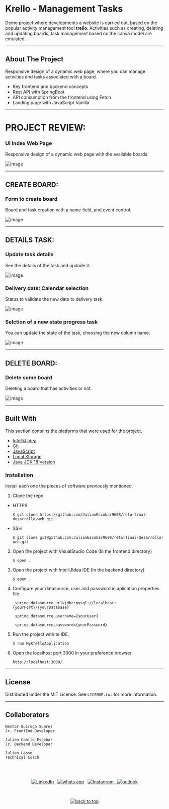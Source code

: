  # Krello - Management Tasks
Demo project where developments a website is carried out, based on the popular activity management tool **trello**. Activities such as creating, deleting and updating boards, task management based on the canva model are emulated.

---

<!-- ABOUT THE PROJECT -->
## About The Project

Responsive design of a dynamic web page, where you can manage activities and tasks associated with a board.

- Key frontend and backend concepts
- Rest API with SpringBoot
- API consumption from the frontend using Fetch
- Landing page with JavaScript Vanilla




---

# PROJECT REVIEW:

### UI Index Web Page

Responsive design of a dynamic web page with the available boards.

![image](https://res.cloudinary.com/adev48/image/upload/v1659336926/Sofka%20Assets/Training%20Leagues/API%20SpringBoot-JavaScript/GetBoards_y7rgjz.png)


---

## CREATE BOARD:

### Form to create board

Board and task creation with a name field, and event control. 

![image]()

---

## DETAILS TASK:

### Update task details

See the details of the task and updade it.

![image](https://res.cloudinary.com/adev48/image/upload/v1659336926/Sofka%20Assets/Training%20Leagues/API%20SpringBoot-JavaScript/UpdateTask_oin6r5.png)


### Delivery date: Calendar selection

Status to validate the new date to delivery task.

![image](https://res.cloudinary.com/adev48/image/upload/v1659336926/Sofka%20Assets/Training%20Leagues/API%20SpringBoot-JavaScript/UpdateTaskCalendar_bwxilc.png)


### Selction of a new state progress task

You can update the state of the task, choosing the new column name.

![image](https://res.cloudinary.com/adev48/image/upload/v1659336926/Sofka%20Assets/Training%20Leagues/API%20SpringBoot-JavaScript/UpdateTaskColumn_chl7is.png)


---

## DELETE BOARD:

### Delete some board

Deleting a board that has activities or not.

![image](https://res.cloudinary.com/adev48/image/upload/v1659336926/Sofka%20Assets/Training%20Leagues/API%20SpringBoot-JavaScript/RenderBoard_qx6mod.png)


---



## Built With

This section contains the platforms that were used for the project.

* [IntelliJ Idea](https://www.jetbrains.com/es-es/idea/)
* [Git](https://git-scm.com/)
* [JavaScript](https://developer.mozilla.org/es/docs/Web/JavaScript)
* [Local Storage](https://developer.mozilla.org/es/docs/Web/API/Window/localStorage)
* [Java JDK 18 Version ](https://www.oracle.com/java/technologies/downloads/)


### Installation

Install each one the pieces of software previously mentioned.


1. Clone the repo

- HTTPS
   ```
   $ git clone https://github.com/JulianEscobar9608/reto-final-desarrollo-web.git
   ```


- SSH
   ```
   $ git clone git@github.com:JulianEscobar9608/reto-final-desarrollo-web.git
   ```


2. Open the project with VisualStudio Code (In the frontend directory)

   ```
   $ open .
   ```
   

3. Open the project with IntelliJIdea IDE (In the backend directory)

   ```
   $ open .
   
   ```
   
4. Configure your datasource, user and password in aplication properties file.

   ```
    spring.datasource.url=jdbc:mysql://localhost:{yourPort}/{yourDatabase}
    
    spring.datasource.username={yourUser}
    
    spring.datasource.password={yourPassword}
   ```

   
5. Run the project with te IDE.

   ```
   $ run MyKrelloApplication 
   
   ``` 
   
4. Open the localhost port 3000 in your preference browser

   ```
   http://localhost:3000/
   
   ```

   

---

<!-- LICENSE -->
## License

Distributed under the MIT License. See `LICENSE.txt` for more information.

---

<!-- CONTACT -->
## Collaborators
```
Nestor Quiroga Suarez
Jr. FrontEnd Developer

Julian Camilo Escobar
Jr. Backend Developer

Julian Lasso
Technical Coach

```
<br>

<p align="center">
<br>
<a href="https://www.linkedin.com/in/nqs48/"><img src="https://img.shields.io/badge/linkedin-%230077B5.svg?&style=for-the-badge&logo=linkedin&logoColor=white" alt="LinkedIn" /></a>&nbsp;&nbsp;
<a href="https://api.whatsapp.com/send/?phone=573102095353&text=Hola+Nestea%2C+vi+tu+perfil+de+github+y+me+encanto+el+trabajo+que+haces%21%21&type=phone_number&app_absent=0"><img src="https://img.shields.io/badge/what's app-2d572c?style=for-the-badge&logo=whatsapp" alt="whats app" /></a>&nbsp;&nbsp;
<a href="https://www.instagram.com/nqs48/"><img src="https://img.shields.io/badge/instagram-white?style=for-the-badge&logo=instagram" alt="Instagram"/>&nbsp;&nbsp;
<a href="mailto:nqs48@hotmail.com"><img src="https://img.shields.io/badge/outlook-blue?&style=for-the-badge&logo=microsoft-outlook&logoColor=white" alt="outlook"/></a>
</a>
</p>
<br>
<p align='center'>
  <a href="#top"><img src="https://img.shields.io/badge/Back to Top-black?" alt="back to top"/></a>
</p>

